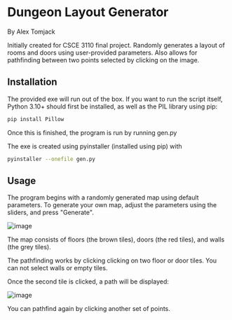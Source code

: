 # Dungeon Layout Generator

By Alex Tomjack

Initially created for CSCE 3110 final project. Randomly generates a layout of rooms and doors using user-provided parameters. Also allows for pathfinding between two points selected by clicking on the image.

## Installation
The provided exe will run out of the box.
If you want to run the script itself, Python 3.10+ should first be installed, as well as the PIL library using pip:
```bash
pip install Pillow
```
Once this is finished, the program is run by running gen.py

The exe is created using pyinstaller (installed using pip) with
```bash
pyinstaller --onefile gen.py
```

## Usage
The program begins with a randomly generated map using default parameters. To generate your own map, adjust the parameters using the sliders, and press "Generate".

![image](https://user-images.githubusercontent.com/96323881/190702269-9efa2071-3ff6-4acb-9d55-707bd13df544.png)

The map consists of floors (the brown tiles), doors (the red tiles), and walls (the grey tiles). 

The pathfinding works by clicking clicking on two floor or door tiles. You can not select walls or empty tiles.

Once the second tile is clicked, a path will be displayed:

![image](https://user-images.githubusercontent.com/96323881/190702167-cc0e479c-2e31-4647-bff8-7181f23944e6.png)


You can pathfind again by clicking another set of points.
